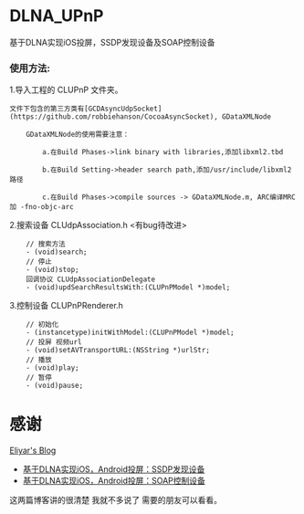 # DLNA_UPnP
基于DLNA实现iOS投屏，SSDP发现设备及SOAP控制设备


### 使用方法:
1.导入工程的 CLUPnP 文件夹。

    文件下包含的第三方类有[GCDAsyncUdpSocket](https://github.com/robbiehanson/CocoaAsyncSocket), GDataXMLNode

        GDataXMLNode的使用需要注意：

            a.在Build Phases->link binary with libraries,添加libxml2.tbd

            b.在Build Setting->header search path,添加/usr/include/libxml2 路径

            c.在Build Phases->compile sources -> GDataXMLNode.m, ARC编译MRC加 -fno-objc-arc

2.搜索设备 CLUdpAssociation.h <有bug待改进> 

        // 搜索方法
        - (void)search;
        // 停止
        - (void)stop;
        回调协议 CLUdpAssociationDelegate
        - (void)updSearchResultsWith:(CLUPnPModel *)model;

3.控制设备 CLUPnPRenderer.h

        // 初始化
        - (instancetype)initWithModel:(CLUPnPModel *)model;
        // 投屏 视频url
        - (void)setAVTransportURL:(NSString *)urlStr;
        // 播放
        - (void)play;
        // 暂停
        - (void)pause;

感谢
==============
[Eliyar's Blog](https://eliyar.biz)
* [基于DLNA实现iOS，Android投屏：SSDP发现设备](https://eliyar.biz/DLNA_with_iOS_Android_Part_1_Find_Device_Using_SSDP/)
* [基于DLNA实现iOS，Android投屏：SOAP控制设备](https://eliyar.biz/DLNA_with_iOS_Android_Part_2_Control_Using_SOAP/)

这两篇博客讲的很清楚 我就不多说了 需要的朋友可以看看。
